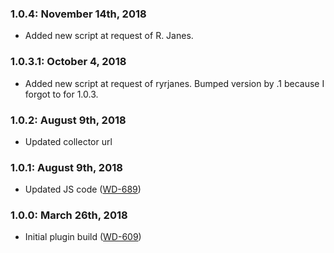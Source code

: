 ### 1.0.4: November 14th, 2018
* Added new script at request of R. Janes.

### 1.0.3.1: October 4, 2018
* Added new script at request of ryrjanes.  Bumped version by .1 because I forgot to for 1.0.3.

### 1.0.2: August 9th, 2018
* Updated collector url

### 1.0.1: August 9th, 2018
* Updated JS code ([WD-689](https://cos.citz.gov.bc.ca/jira/browse/WD-689))

### 1.0.0: March 26th, 2018
* Initial plugin build ([WD-609](https://cos.citz.gov.bc.ca/jira/browse/WD-609))